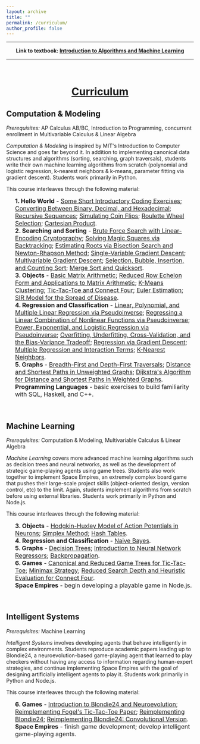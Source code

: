 ```yaml
---
layout: archive
title: ""
permalink: /curriculum/
author_profile: false
---
```

        
<div style="width:100%; max-width:800px; margin:auto"> 
    <p><center><b><hr>
    Link to textbook: <a class="body" target="_blank" href="https://www.justinmath.com/books/#introduction-to-algorithms-and-machine-learning">Introduction to Algorithms and Machine Learning</a>
    <hr></b></center></p>
    <br>
</div>

# [<center>Curriculum</center>](#top)

<div style="width:100%; max-width:800px; margin:auto">  
    
<h2>Computation & Modeling</h2>

<p><i>Prerequisites:</i> AP Calculus AB/BC, Introduction to Programming, concurrent enrollment in Multivariable Calculus & Linear Algebra</p>

<p><i>Computation & Modeling</i> is inspired by MIT's Introduction to Computer Science and goes far beyond it. In addition to implementing canonical data structures and algorithms (sorting, searching, graph traversals), students write their own machine learning algorithms from scratch (polynomial and logistic regression, k-nearest neighbors & k-means, parameter fitting via gradient descent). Students work primarily in Python.</p>

<p>This course interleaves through the following material:</p>

<font size="3em"><ul style="list-style-type:none">
    <li><b>1. Hello World</b> - <a class="body" target="_blank" href="https://www.justinmath.com/some-short-introductory-coding-exercises">Some Short Introductory Coding Exercises</a>; <a class="body" target="_blank" href="https://www.justinmath.com/converting-between-binary-decimal-and-hexadecimal">Converting Between Binary, Decimal, and Hexadecimal</a>; <a class="body" target="_blank" href="https://www.justinmath.com/recursive-sequences">Recursive Sequences</a>; <a class="body" target="_blank" href="https://www.justinmath.com/simulating-coin-flips">Simulating Coin Flips</a>; <a class="body" target="_blank" href="https://www.justinmath.com/roulette-wheel-selection">Roulette Wheel Selection</a>; <a class="body" target="_blank" href="https://www.justinmath.com/cartesian-product">Cartesian Product</a>.</li>
    <li><b>2. Searching and Sorting</b> - <a class="body" target="_blank" href="https://www.justinmath.com/brute-force-search-with-linear-encoding-cryptography">Brute Force Search with Linear-Encoding Cryptography</a>; <a class="body" target="_blank" href="https://www.justinmath.com/solving-magic-squares-via-backtracking">Solving Magic Squares via Backtracking</a>; <a class="body" target="_blank" href="https://www.justinmath.com/estimating-roots-via-bisection-search-and-newton-rhapson-method">Estimating Roots via Bisection Search and Newton-Rhapson Method</a>; <a class="body" target="_blank" href="https://www.justinmath.com/single-variable-gradient-descent">Single-Variable Gradient Descent</a>; <a class="body" target="_blank" href="https://www.justinmath.com/multivariable-gradient-descent">Multivariable Gradient Descent</a>; <a class="body" target="_blank" href="https://www.justinmath.com/selection-bubble-insertion-and-counting-sort">Selection, Bubble, Insertion, and Counting Sort</a>; <a class="body" target="_blank" href="https://www.justinmath.com/merge-sort-and-quicksort">Merge Sort and Quicksort</a>.</li>
    <li><b>3. Objects</b> - <a class="body" target="_blank" href="https://www.justinmath.com/basic-matrix-arithmetic">Basic Matrix Arithmetic</a>; <a class="body" target="_blank" href="https://www.justinmath.com/reduced-row-echelon-form-and-applications-to-matrix-arithmetic">Reduced Row Echelon Form and Applications to Matrix Arithmetic</a>; <a class="body" target="_blank" href="https://www.justinmath.com/k-means-clustering">K-Means Clustering</a>; <a class="body" target="_blank" href="https://www.justinmath.com/tic-tac-toe-and-connect-four">Tic-Tac-Toe and Connect Four</a>; <a class="body" target="_blank" href="https://www.justinmath.com/euler-estimation">Euler Estimation</a>; <a class="body" target="_blank" href="https://www.justinmath.com/sir-model-for-the-spread-of-disease">SIR Model for the Spread of Disease</a>.</li>
    <li><b>4. Regression and Classification</b> - <a class="body" target="_blank" href="https://www.justinmath.com/linear-polynomial-and-multiple-linear-regression-via-pseudoinverse">Linear, Polynomial, and Multiple Linear Regression via Pseudoinverse</a>; <a class="body" target="_blank" href="https://www.justinmath.com/regressing-a-linear-combination-of-nonlinear-functions-via-pseudoinverse">Regressing a Linear Combination of Nonlinear Functions via Pseudoinverse</a>; <a class="body" target="_blank" href="https://www.justinmath.com/power-exponential-and-logistic-regression-via-pseudoinverse">Power, Exponential, and Logistic Regression via Pseudoinverse</a>; <a class="body" target="_blank" href="https://www.justinmath.com/overfitting-underfitting-cross-validation-and-the-bias-variance-tradeoff">Overfitting, Underfitting, Cross-Validation, and the Bias-Variance Tradeoff</a>; <a class="body" target="_blank" href="https://www.justinmath.com/regression-via-gradient-descent">Regression via Gradient Descent</a>; <a class="body" target="_blank" href="https://www.justinmath.com/multiple-regression-and-interaction-terms">Multiple Regression and Interaction Terms</a>; <a class="body" target="_blank" href="https://www.justinmath.com/k-nearest-neighbors">K-Nearest Neighbors</a>.</li>
    <li><b>5. Graphs</b> - <a class="body" target="_blank" href="https://www.justinmath.com/breadth-first-and-depth-first-traversals">Breadth-First and Depth-First Traversals</a>; <a class="body" target="_blank" href="https://www.justinmath.com/distance-and-shortest-paths-in-unweighted-graphs">Distance and Shortest Paths in Unweighted Graphs</a>; <a class="body" target="_blank" href="https://www.justinmath.com/dijkstras-algorithm-for-distance-and-shortest-paths-in-weighted-graphs">Dijkstra's Algorithm for Distance and Shortest Paths in Weighted Graphs</a>.</li>
    <li><b>Programming Languages</b> - basic exercises to build familiarity with SQL, Haskell, and C++.</li>
</ul></font>


<br>
<h2>Machine Learning</h2>

<p><i>Prerequisites:</i> Computation & Modeling, Multivariable Calculus & Linear Algebra</p>

<p><i>Machine Learning</i> covers more advanced machine learning algorithms such as decision trees and neural networks, as well as the development of strategic game-playing agents using game trees. Students also work together to implement Space Empires, an extremely complex board game that pushes their large-scale project skills (object-oriented design, version control, etc) to the limit. Again, students implement algorithms from scratch before using external libraries. Students work primarily in Python and Node.js.</p>

<p>This course interleaves through the following material:</p>

<font size="3em"><ul style="list-style-type:none">
    <li><b>3. Objects</b> - <a class="body" target="_blank" href="https://www.justinmath.com/hodgkin-huxley-model-of-action-potentials-in-neurons">Hodgkin-Huxley Model of Action Potentials in Neurons</a>; <a class="body" target="_blank" href="https://www.justinmath.com/simplex-method">Simplex Method</a>; <a class="body" target="_blank" href="https://www.justinmath.com/hash-tables">Hash Tables</a>.</li>
    <li><b>4. Regression and Classification</b> - <a class="body" target="_blank" href="https://www.justinmath.com/naive-bayes">Naive Bayes</a>.</li>
    <li><b>5. Graphs</b> - <a class="body" target="_blank" href="https://www.justinmath.com/decision-trees">Decision Trees</a>; <a class="body" target="_blank" href="https://www.justinmath.com/introduction-to-neural-network-regressors">Introduction to Neural Network Regressors</a>; <a class="body" target="_blank" href="https://www.justinmath.com/backpropagation">Backpropagation</a>.</li>
    <li><b>6. Games</b> - <a class="body" target="_blank" href="https://www.justinmath.com/canonical-and-reduced-game-trees-for-tic-tac-toe">Canonical and Reduced Game Trees for Tic-Tac-Toe</a>; <a class="body" target="_blank" href="https://www.justinmath.com/minimax-strategy">Minimax Strategy</a>; <a class="body" target="_blank" href="https://www.justinmath.com/reduced-search-depth-and-heuristic-evaluation-for-connect-four">Reduced Search Depth and Heuristic Evaluation for Connect Four</a>.</li>
    <li><b>Space Empires</b> - begin developing a playable game in Node.js.</li>
</ul></font>


<br>
<h2>Intelligent Systems</h2>

<p><i>Prerequisites:</i> Machine Learning</p>

<p><i>Intelligent Systems</i> involves developing agents that behave intelligently in complex environments. Students reproduce academic papers leading up to Blondie24, a neuroevolution-based game-playing agent that learned to play checkers without having any access to information regarding human-expert strategies, and continue implementing Space Empires with the goal of designing artificially intelligent agents to play it. Students work primarily in Python and Node.js.</p>

<p>This course interleaves through the following material:</p>
    
<font size="3em"><ul style="list-style-type:none">
    <li><b>6. Games</b> - <a class="body" target="_blank" href="https://www.justinmath.com/introduction-to-blondie24-and-neuroevolution">Introduction to Blondie24 and Neuroevolution</a>; <a class="body" target="_blank" href="https://www.justinmath.com/reimplementing-fogels-tic-tac-toe-paper">Reimplementing Fogel's Tic-Tac-Toe Paper</a>; <a class="body" target="_blank" href="https://www.justinmath.com/reimplementing-blondie24">Reimplementing Blondie24</a>; <a class="body" target="_blank" href="https://www.justinmath.com/reimplementing-blondie24-convolutional-version">Reimplementing Blondie24: Convolutional Version</a>.</li>
    <li><b>Space Empires</b> - finish game development; develop intelligent game-playing agents.</li>
</ul></font>
    
</div>